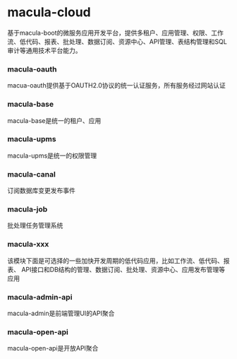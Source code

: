 # macula-cloud
基于macula-boot的微服务应用开发平台，提供多租户、应用管理、权限、工作流、低代码、报表、批处理、数据订阅、资源中心、API管理、表结构管理和SQL审计等通用技术平台能力。

### macula-oauth

macua-oauth提供基于OAUTH2.0协议的统一认证服务，所有服务经过网站认证

### macula-base

macula-base是统一的租户、应用

### macula-upms

macula-upms是统一的权限管理

### macula-canal

订阅数据库变更发布事件

### macula-job

批处理任务管理系统

### macula-xxx

该模块下面是可选择的一些加快开发周期的低代码应用，比如工作流、低代码、报表、
API接口和DB结构的管理、数据订阅、批处理、资源中心、应用发布管理等应用

### macula-admin-api

macula-admin是前端管理UI的API聚合

### macula-open-api

macula-open-api是开放API聚合